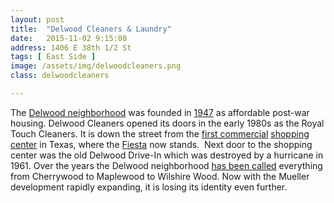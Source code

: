 ```yaml
---
layout: post
title:  "Delwood Cleaners & Laundry"
date:   2015-11-02 9:15:00
address: 1406 E 38th 1/2 St
tags: [ East Side ]
image: /assets/img/delwoodcleaners.png
class: delwoodcleaners

---
```

The [Delwood neighborhood](http://www.cherrywoodinfo.com/cherrywood-history/the-story-of-cherrywood/) was founded in [1947](http://texashistory.unt.edu/ark:/67531/metapth33068/m1/1/?q=delwood) as affordable post-war housing. Delwood Cleaners opened its doors in the early 1980s as the Royal Touch Cleaners. It is down the street from the [first commercial](http://texashistory.unt.edu/ark:/67531/metapth18887/m1/1/?q=delwood) [shopping center](http://cherrywood.org/wp-content/uploads/2014/04/Delwood-Center-2-ed.jpg) in Texas, where the [Fiesta](http://x.lnimg.com/photo/poster_768/b50b3dab80a54795af582a98afe56da7.jpg) now stands.  Next door to the shopping center was the old Delwood Drive-In which was destroyed by a hurricane in 1961. Over the years the Delwood neighborhood [has been called](http://www.austinchronicle.com/news/1998-02-27/522901/) everything from Cherrywood to Maplewood to Wilshire Wood. Now with the Mueller development rapidly expanding, it is losing its identity even further.
